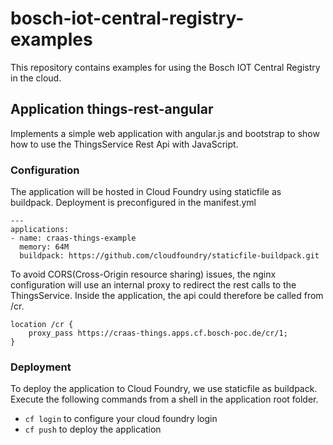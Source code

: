 # bosch-iot-central-registry-examples

This repository contains examples for using the Bosch IOT Central Registry in the cloud.

## Application things-rest-angular

Implements a simple web application with angular.js and bootstrap to show how to use the ThingsService Rest Api with JavaScript.

### Configuration

The application will be hosted in Cloud Foundry using staticfile as buildpack. Deployment is preconfigured in the manifest.yml

```
---
applications:
- name: craas-things-example
  memory: 64M
  buildpack: https://github.com/cloudfoundry/staticfile-buildpack.git
```

To avoid CORS(Cross-Origin resource sharing) issues, the nginx configuration will use an internal proxy to redirect the rest calls to the ThingsService. Inside the application, the api could therefore be called from /cr.

```
location /cr {
	proxy_pass https://craas-things.apps.cf.bosch-poc.de/cr/1;
}
```

### Deployment

To deploy the application to Cloud Foundry, we use staticfile as buildpack. Execute the following commands from a shell in the application root folder.

* ```cf login``` to configure your cloud foundry login
* ```cf push``` to deploy the application